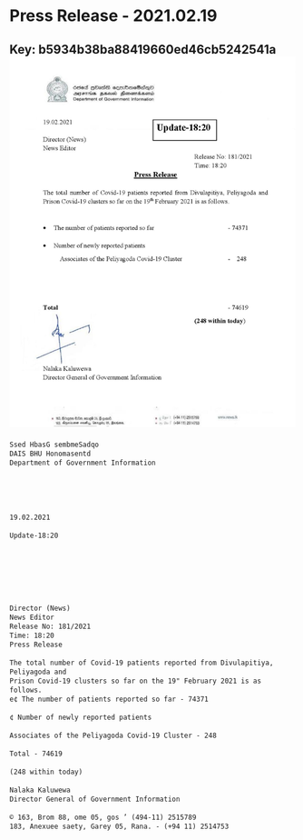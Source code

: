 # Press Release - 2021.02.19 
Key: b5934b38ba88419660ed46cb5242541a 
![img](img/b5934b38ba88419660ed46cb5242541a.jpg)
---
```
Ssed HbasG sembmeSadqo
DAIS BHU Honomasentd
Department of Government Information

 

 

19.02.2021

Update-18:20

 

 

 

Director (News)
News Editor
Release No: 181/2021
Time: 18:20
Press Release

The total number of Covid-19 patients reported from Divulapitiya, Peliyagoda and
Prison Covid-19 clusters so far on the 19" February 2021 is as follows.
e¢ The number of patients reported so far - 74371

¢ Number of newly reported patients

Associates of the Peliyagoda Covid-19 Cluster - 248

Total - 74619

(248 within today)

Nalaka Kaluwewa
Director General of Government Information

© 163, Brom 88, ome 05, gos ’ (494-11) 2515789
183, Anexuee saety, Garey 05, Rana. - (+94 11) 2514753

```
